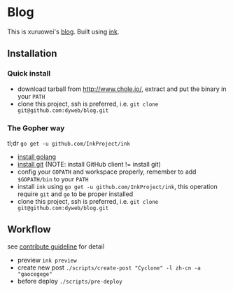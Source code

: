# Blog

This is xuruowei's [blog](http://blog.xuruowei.com/).
Built using [ink](https://github.com/InkProject/ink).

## Installation

### Quick install

- download tarball from http://www.chole.io/, extract and put the binary in your `PATH`
- clone this project, ssh is preferred, i.e. `git clone git@github.com:dyweb/blog.git`

### The Gopher way

tl;dr `go get -u github.com/InkProject/ink`

- [install golang](https://golang.org/doc/install)
- [install git](https://git-scm.com/book/en/v2/Getting-Started-Installing-Git) (NOTE: install GitHub client != install git)
- config your `GOPATH` and workspace properly, remember to add `$GOPATH/bin` to your `PATH`
- install `ink` using `go get -u github.com/InkProject/ink`, this operation require `git` and `go` to be proper installed
- clone this project, ssh is preferred, i.e. `git clone git@github.com:dyweb/blog.git`

## Workflow

see [contribute guideline](.github/CONTRIBUTING.md) for detail

- preview `ink preview`
- create new post `./scripts/create-post "Cyclone" -l zh-cn -a "gaocegege"`
- before deploy `./scripts/pre-deploy`
